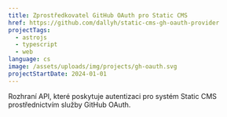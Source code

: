 ```yaml
---
title: Zprostředkovatel GitHub OAuth pro Static CMS
href: https://github.com/dallyh/static-cms-gh-oauth-provider
projectTags:
  - astrojs
  - typescript
  - web
language: cs
image: /assets/uploads/img/projects/gh-oauth.svg
projectStartDate: 2024-01-01
---
```

Rozhraní API, které poskytuje autentizaci pro systém Static CMS prostřednictvím služby GitHub OAuth.